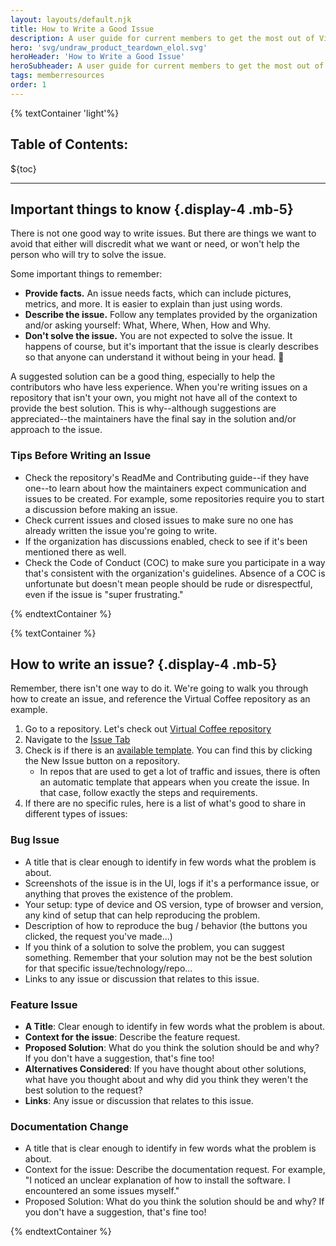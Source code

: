 ```yaml
---
layout: layouts/default.njk
title: How to Write a Good Issue
description: A user guide for current members to get the most out of Virtual Coffee.
hero: 'svg/undraw_product_teardown_elol.svg'
heroHeader: 'How to Write a Good Issue'
heroSubheader: A user guide for current members to get the most out of Virtual Coffee.
tags: memberresources
order: 1
---
```


{% textContainer 'light'%}

## Table of Contents:

${toc}

---

## Important things to know {.display-4 .mb-5}

There is not one good way to write issues. But there are things we want to avoid that either will discredit what we want or need, or won't help the person who will try to solve the issue.

Some important things to remember:

- **Provide facts.** An issue needs facts, which can include pictures, metrics, and more. It is easier to explain than just using words.
- **Describe the issue.** Follow any templates provided by the organization and/or asking yourself: What, Where, When, How and Why.
- **Don't solve the issue.** You are not expected to solve the issue. It happens of course, but it's important that the issue is clearly describes so that anyone can understand it without being in your head. 🙂

A suggested solution can be a good thing, especially to help the contributors who have less experience. When you're writing issues on a repository that isn't your own, you might not have all of the context to provide the best solution. This is why--although suggestions are appreciated--the maintainers have the final say in the solution and/or approach to the issue.

### Tips Before Writing an Issue

- Check the repository's ReadMe and Contributing guide--if they have one--to learn about how the maintainers expect communication and issues to be created. For example, some repositories require you to start a discussion before making an issue.
- Check current issues and closed issues to make sure no one has already written the issue you're going to write.
- If the organization has discussions enabled, check to see if it's been mentioned there as well.
- Check the Code of Conduct (COC) to make sure you participate in a way that's consistent with the organization's guidelines. Absence of a COC is unfortunate but doesn't mean people should be rude or disrespectful, even if the issue is "super frustrating."

{% endtextContainer %}

{% textContainer %}

## How to write an issue? {.display-4 .mb-5}

Remember, there isn't one way to do it. We're going to walk you through how to create an issue, and reference the Virtual Coffee repository as an example.

1.  Go to a repository. Let's check out [Virtual Coffee repository](https://github.com/Virtual-Coffee/virtualcoffee.io/)
2.  Navigate to the [Issue Tab](https://github.com/Virtual-Coffee/virtualcoffee.io/issues/)
3.  Check is if there is an [available template](https://github.com/Virtual-Coffee/virtualcoffee.io/issues/new/choose). You can find this by clicking the New Issue button on a repository.
    - In repos that are used to get a lot of traffic and issues, there is often an automatic template that appears when you create the issue. In that case, follow exactly the steps and requirements.
4.  If there are no specific rules, here is a list of what's good to share in different types of issues:

### Bug Issue

- A title that is clear enough to identify in few words what the problem is about.
- Screenshots of the issue is in the UI, logs if it's a performance issue, or anything that proves the existence of the problem.
- Your setup: type of device and OS version, type of browser and version, any kind of setup that can help reproducing the problem.
- Description of how to reproduce the bug / behavior (the buttons you clicked, the request you've made...)
- If you think of a solution to solve the problem, you can suggest something. Remember that your solution may not be the best solution for that specific issue/technology/repo...
- Links to any issue or discussion that relates to this issue.

### Feature Issue

- **A Title**: Clear enough to identify in few words what the problem is about.
- **Context for the issue**: Describe the feature request.
- **Proposed Solution**: What do you think the solution should be and why? If you don't have a suggestion, that's fine too!
- **Alternatives Considered**: If you have thought about other solutions, what have you thought about and why did you think they weren't the best solution to the request?
- **Links**: Any issue or discussion that relates to this issue.

### Documentation Change

- A title that is clear enough to identify in few words what the problem is about.
- Context for the issue: Describe the documentation request. For example, "I noticed an unclear explanation of how to install the software. I encountered an some issues myself."
- Proposed Solution: What do you think the solution should be and why? If you don't have a suggestion, that's fine too!

{% endtextContainer %}
